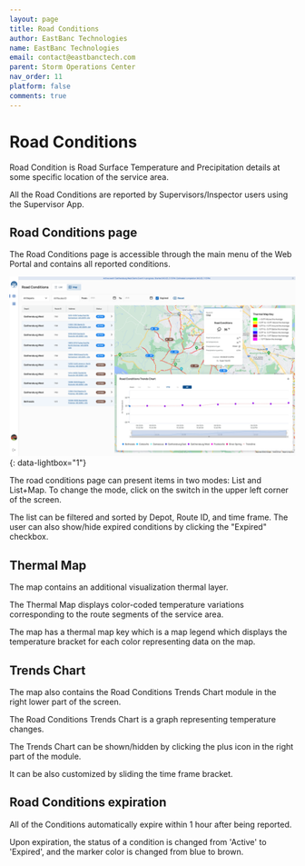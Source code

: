 ```yaml
---
layout: page
title: Road Conditions
author: EastBanc Technologies
name: EastBanc Technologies
email: contact@eastbanctech.com
parent: Storm Operations Center
nav_order: 11
platform: false
comments: true
---
```


# Road Conditions

Road Condition is Road Surface Temperature and Precipitation details at some specific location of the service area.

All the Road Conditions are reported by Supervisors/Inspector users using the Supervisor App.

## Road Conditions page

The Road Conditions page is accessible through the main menu of the Web Portal and contains all reported conditions.

![soc-road-conditions-map-screen](images/soc/soc-road-conditions/soc-road-conditions-map-screen.png){: data-lightbox="1"}

The road conditions page can present items in two modes: List and List+Map. To change the mode, click on the switch in the upper left corner of the screen.

The list can be filtered and sorted by Depot, Route ID, and time frame. The user can also show/hide expired conditions by clicking the "Expired" checkbox.


## Thermal Map

The map contains an additional visualization thermal layer.

The Thermal Map displays color-coded temperature variations corresponding to the route segments of the service area. 

The map has a thermal map key which is a map legend which displays the temperature bracket for each color representing data on the map.


## Trends Chart

The map also contains the Road Conditions Trends Chart module in the right lower part of the screen.

The Road Conditions Trends Chart is a graph representing temperature changes.

The Trends Chart can be shown/hidden by clicking the plus icon in the right part of the module.

It can be also customized by sliding the time frame bracket.


## Road Conditions expiration

All of the Conditions automatically expire within 1 hour after being reported.

Upon expiration, the status of a condition is changed from 'Active' to 'Expired', and the marker color is changed from blue to brown.
